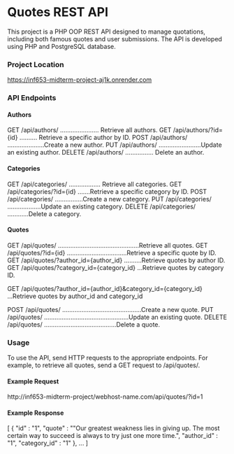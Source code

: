 # Quotes REST API


This project is a PHP OOP REST API designed to manage quotations, including both famous quotes and user submissions. 
The API is developed using PHP and PostgreSQL database.</P>

### Project Location
https://inf653-midterm-project-aj1k.onrender.com

### API Endpoints

#### Authors
GET /api/authors/ ...................... Retrieve all authors.
GET /api/authors/?id={id} .......... Retrieve a specific author by ID.
POST /api/authors/ .....................Create a new author.
PUT /api/authors/ ........................Update an existing author.
DELETE /api/authors/ ................ Delete an author.


#### Categories
GET /api/categories/ .................. Retrieve all categories.
GET /api/categories/?id={id} .......Retrieve a specific category by ID.
POST /api/categories/ ................Create a new category.
PUT /api/categories/ ...................Update an existing category.
DELETE /api/categories/ ............Delete a category.

#### Quotes
GET /api/quotes/ ..............................................Retrieve all quotes.
GET /api/quotes/?id={id} ..................................Retrieve a specific quote by ID.
GET /api/quotes/?author_id={author_id} ..........Retrieve quotes by author ID.
GET /api/quotes/?category_id={category_id} ...Retrieve quotes by category ID.

GET /api/quotes/?author_id={author_id}&category_id={category_id} ...Retrieve quotes by author_id and category_id

POST /api/quotes/ .............................................Create a new quote.
PUT /api/quotes/  ................................................Update an existing quote.
DELETE /api/quotes/ .........................................Delete a quote.

### Usage

To use the API, send HTTP requests to the appropriate endpoints. For example, to retrieve all quotes, 
send a GET request to /api/quotes/.

#### Example Request
http://inf653-midterm-project/webhost-name.com/api/quotes/?id=1

#### Example Response
[
       {
        "id" : "1",
        "quote" : ""Our greatest weakness lies in giving up. The most certain way to succeed is always to try just one more time.",
        "author_id" : "1",
        "category_id" : "1"
      },
      ...
]
